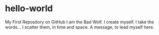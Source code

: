 # hello-world
My First Repository on GitHub
I am the Bad Wolf. 
I create myself. 
I take the words...
I scatter them, in time and space.
A message, to lead myself here.
